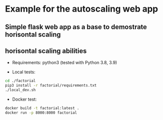 # Example for the autoscaling web app

## Simple flask web app as a base to demostrate horisontal scaling
## horisontal scaling abilities

* Requirements:
    python3 (tested with Python 3.8, 3.9)

* Local tests:
```bash
cd ./factorial
pip3 install -r factorial/requirements.txt
./local_dev.sh
```

* Docker test:
```bash
docker build -t factorial:latest .
docker run -p 8000:8000 factorial
```
